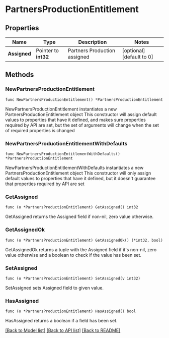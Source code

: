 # PartnersProductionEntitlement

## Properties

Name | Type | Description | Notes
------------ | ------------- | ------------- | -------------
**Assigned** | Pointer to **int32** | Partners Production assigned | [optional] [default to 0]

## Methods

### NewPartnersProductionEntitlement

`func NewPartnersProductionEntitlement() *PartnersProductionEntitlement`

NewPartnersProductionEntitlement instantiates a new PartnersProductionEntitlement object
This constructor will assign default values to properties that have it defined,
and makes sure properties required by API are set, but the set of arguments
will change when the set of required properties is changed

### NewPartnersProductionEntitlementWithDefaults

`func NewPartnersProductionEntitlementWithDefaults() *PartnersProductionEntitlement`

NewPartnersProductionEntitlementWithDefaults instantiates a new PartnersProductionEntitlement object
This constructor will only assign default values to properties that have it defined,
but it doesn't guarantee that properties required by API are set

### GetAssigned

`func (o *PartnersProductionEntitlement) GetAssigned() int32`

GetAssigned returns the Assigned field if non-nil, zero value otherwise.

### GetAssignedOk

`func (o *PartnersProductionEntitlement) GetAssignedOk() (*int32, bool)`

GetAssignedOk returns a tuple with the Assigned field if it's non-nil, zero value otherwise
and a boolean to check if the value has been set.

### SetAssigned

`func (o *PartnersProductionEntitlement) SetAssigned(v int32)`

SetAssigned sets Assigned field to given value.

### HasAssigned

`func (o *PartnersProductionEntitlement) HasAssigned() bool`

HasAssigned returns a boolean if a field has been set.


[[Back to Model list]](../README.md#documentation-for-models) [[Back to API list]](../README.md#documentation-for-api-endpoints) [[Back to README]](../README.md)


